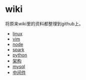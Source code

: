 ﻿# wiki
将原来wiki里的资料都整理到github上。

* [linux](linux/README.md)
* [vim](vim/README.md)
* [node](node/README.md)
* [spark](spark/README.md)
* [python](python/README.md)
* [架构](architecture/README.md)
* [mysql](mysql/README.md)
* [中间件](middleware/README.md)
